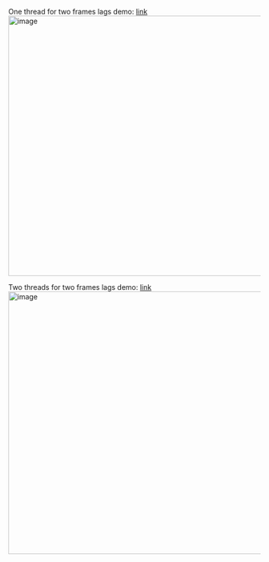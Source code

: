One thread for two frames lags demo: [link](https://bodia-uz.github.io/iframe-thread-test?iframeSrc=https://bodia-uz.github.io/iframe-thread-test)
<img width="728" height="520" alt="image" src="https://github.com/user-attachments/assets/633eed79-e435-4445-941c-50e4d062e86c" />

Two threads for two frames lags demo: [link](https://bodia-uz.github.io/iframe-thread-test/?iframeSrc=https://iframe-thread-test-wpoh.vercel.app/)
<img width="730" height="525" alt="image" src="https://github.com/user-attachments/assets/154da57c-3e01-45a3-9f02-8f6b070e6362" />

